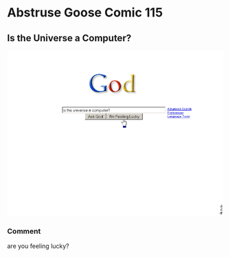 # Abstruse Goose Comic 115
## Is the Universe a Computer?

![image](comics/is_the_universe_a_computer.png)
### Comment
are you feeling lucky?
